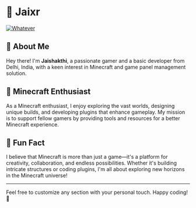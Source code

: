 # 🌌 Jaixr

[![Whatever](https://skillicons.dev/icons?i=discord,cloudflare,github)]()

## 🚀 About Me

Hey there! I'm **Jaishakthi**, a passionate gamer and a basic developer from Delhi, India, with a keen interest in Minecraft and game panel management solution.

## 🏰 Minecraft Enthusiast

As a Minecraft enthusiast, I enjoy exploring the vast worlds, designing unique builds, and developing plugins that enhance gameplay. My mission is to support fellow gamers by providing tools and resources for a better Minecraft experience.

## 🌟 Fun Fact

I believe that Minecraft is more than just a game—it's a platform for creativity, collaboration, and endless possibilities. Whether it's building intricate structures or coding plugins, I'm all about exploring new horizons in the Minecraft universe!

---

Feel free to customize any section with your personal touch. Happy coding! 🚀
